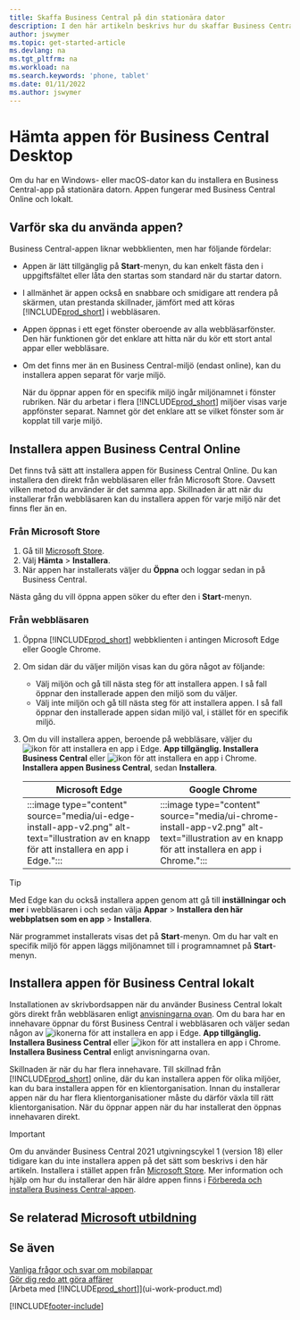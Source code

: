 ```yaml
---
title: Skaffa Business Central på din stationära dator
description: I den här artikeln beskrivs hur du skaffar Business Central-appen på stationär Windows eller Mac iOS.
author: jswymer
ms.topic: get-started-article
ms.devlang: na
ms.tgt_pltfrm: na
ms.workload: na
ms.search.keywords: 'phone, tablet'
ms.date: 01/11/2022
ms.author: jswymer
---
```

# <a name="get-business-central-desktop-app" />Hämta appen för Business Central Desktop

Om du har en Windows- eller macOS-dator kan du installera en Business Central-app på stationära datorn. Appen fungerar med Business Central Online och lokalt.

## <a name="why-use-the-app" />Varför ska du använda appen?

Business Central-appen liknar webbklienten, men har följande fördelar:

- Appen är lätt tillgänglig på **Start**-menyn, du kan enkelt fästa den i uppgiftsfältet eller låta den startas som standard när du startar datorn.
- I allmänhet är appen också en snabbare och smidigare att rendera på skärmen, utan prestanda skillnader, jämfört med att köras [!INCLUDE[prod_short](includes/prod_short.md)] i webbläsaren.
- Appen öppnas i ett eget fönster oberoende av alla webbläsarfönster. Den här funktionen gör det enklare att hitta när du kör ett stort antal appar eller webbläsare.
- Om det finns mer än en Business Central-miljö (endast online), kan du installera appen separat för varje miljö.

     När du öppnar appen för en specifik miljö ingår miljönamnet i fönster rubriken. När du arbetar i flera [!INCLUDE[prod_short](includes/prod_short.md)] miljöer visas varje appfönster separat. Namnet gör det enklare att se vilket fönster som är kopplat till varje miljö.

## <a name="install-the-app-for-business-central-online" />Installera appen Business Central Online

Det finns två sätt att installera appen för Business Central Online. Du kan installera den direkt från webbläsaren eller från Microsoft Store. Oavsett vilken metod du använder är det samma app. Skillnaden är att när du installerar från webbläsaren kan du installera appen för varje miljö när det finns fler än en.

### <a name="from-microsoft-store" />Från Microsoft Store

1. Gå till [Microsoft Store](https://go.microsoft.com/fwlink/?linkid=2182870).
2. Välj **Hämta** > **Installera**. 
3. När appen har installerats väljer du **Öppna** och loggar sedan in på Business Central.

Nästa gång du vill öppna appen söker du efter den i **Start**-menyn.

### <a name="from-the-browser" />Från webbläsaren

1. Öppna [!INCLUDE[prod_short](includes/prod_short.md)] webbklienten i antingen Microsoft Edge eller Google Chrome.

2. Om sidan där du väljer miljön visas kan du göra något av följande:

   - Välj miljön och gå till nästa steg för att installera appen. I så fall öppnar den installerade appen den miljö som du väljer.
   - Välj inte miljön och gå till nästa steg för att installera appen. I så fall öppnar den installerade appen sidan miljö val, i stället för en specifik miljö.

3. Om du vill installera appen, beroende på webbläsare, väljer du ![ ikon för att installera en app i Edge.](media/ui-edge-install-app-icon.png) **App tillgänglig. Installera Business Central** eller ![ ikon för att installera en app i Chrome.](media/ui-chrome-install-app-icon.png) **Installera appen Business Central**, sedan **Installera**.

   | Microsoft Edge | Google Chrome |
   |--|--|
   | :::image type="content" source="media/ui-edge-install-app-v2.png" alt-text="illustration av en knapp för att installera en app i Edge."::: | :::image type="content" source="media/ui-chrome-install-app-v2.png" alt-text="illustration av en knapp för att installera en app i Chrome."::: |

  > [!TIP]
  > Med Edge kan du också installera appen genom att gå till **inställningar och mer** i webbläsaren i och sedan välja **Appar** > **Installera den här webbplatsen som en app** > **Installera**.

När programmet installerats visas det på **Start**-menyn. Om du har valt en specifik miljö för appen läggs miljönamnet till i programnamnet på **Start**-menyn.

## <a name="install-the-app-for-business-central-on-premises" />Installera appen för Business Central lokalt

Installationen av skrivbordsappen när du använder Business Central lokalt görs direkt från webbläsaren enligt [anvisningarna ovan](#from-the-browser). Om du bara har en innehavare öppnar du först Business Central i webbläsaren och väljer sedan någon av ![ ikonerna för att installera en app i Edge.](media/ui-edge-install-app-icon.png) **App tillgänglig. Installera Business Central** eller ![ ikon för att installera en app i Chrome.](media/ui-chrome-install-app-icon.png) **Installera Business Central** enligt anvisningarna ovan.

Skillnaden är när du har flera innehavare. Till skillnad från [!INCLUDE[prod_short](includes/prod_short.md)] online, där du kan installera appen för olika miljöer, kan du bara installera appen för en klientorganisation. Innan du installerar appen när du har flera klientorganisationer måste du därför växla till rätt klientorganisation. När du öppnar appen när du har installerat den öppnas innehavaren direkt.

> [!IMPORTANT]
> Om du använder Business Central 2021 utgivningscykel 1 (version 18) eller tidigare kan du inte installera appen på det sätt som beskrivs i den här artikeln. Installera i stället appen från [Microsoft Store](https://go.microsoft.com/fwlink/?LinkId=734848). Mer information och hjälp om hur du installerar den här äldre appen finns i [Förbereda och installera Business Central-appen](/dynamics365/business-central/dev-itpro/deployment/install-business-central-app).

## <a name="see-related-microsoft-trainingtrainingmodulesalternative-interfaces-dynamics-365-business-centralindex" />Se relaterad [Microsoft utbildning](/training/modules/alternative-interfaces-dynamics-365-business-central/index)

## <a name="see-also" />Se även

[Vanliga frågor och svar om mobilappar](ui-mobile-faq.yml)  
[Gör dig redo att göra affärer](ui-get-ready-business.md)  
[Arbeta med [!INCLUDE[prod_short](includes/prod_short.md)]](ui-work-product.md)  


[!INCLUDE[footer-include](includes/footer-banner.md)]
